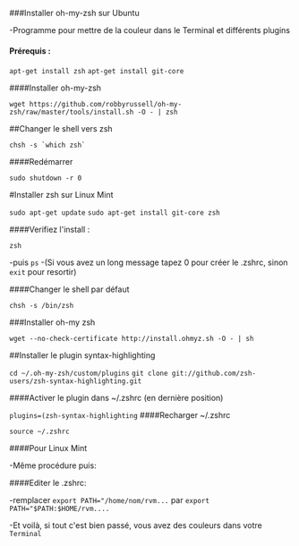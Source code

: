 ###Installer oh-my-zsh sur Ubuntu

-Programme pour mettre de la couleur dans le Terminal et différents plugins

#### Prérequis : 

```apt-get install zsh```
```apt-get install git-core```
	

####Installer oh-my-zsh

```wget https://github.com/robbyrussell/oh-my-zsh/raw/master/tools/install.sh -O - | zsh```

##Changer le shell vers zsh

```chsh -s `which zsh` ```

####Redémarrer

```sudo shutdown -r 0```

#Installer zsh sur Linux Mint

```sudo apt-get update```
```sudo apt-get install git-core zsh```

####Verifiez l'install :

`zsh`

-puis `ps`
-(Si vous avez un long message tapez 0 pour créer le .zshrc, sinon `exit` pour resortir)

####Changer le shell par défaut

`chsh -s /bin/zsh`

###Installer oh-my zsh

`wget --no-check-certificate http://install.ohmyz.sh -O - | sh`


##Installer le plugin syntax-highlighting 

`cd ~/.oh-my-zsh/custom/plugins`
`git clone git://github.com/zsh-users/zsh-syntax-highlighting.git`

####Activer le plugin dans ~/.zshrc (en dernière position)

`plugins=(zsh-syntax-highlighting`
####Recharger ~/.zshrc

`source ~/.zshrc`

####Pour Linux Mint

-Même procédure puis:

####Editer le .zshrc:

-remplacer `export PATH="/home/nom/rvm...` par `export PATH="$PATH:$HOME/rvm....`

-Et voilà, si tout c'est bien passé, vous avez des couleurs dans votre ``Terminal``

